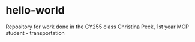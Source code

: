 # hello-world
Repository for work done in the CY255 class
Christina Peck, 1st year MCP student - transportation
